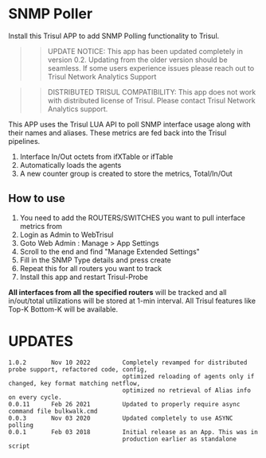 # SNMP Poller

Install this Trisul APP to add SNMP Polling functionality to Trisul.

>> UPDATE NOTICE: This app has been updated completely in version 0.2. Updating from the older version
>> should be seamless. If some users experience issues please reach out to Trisul Network Analytics Support

>> DISTRIBUTED TRISUL COMPATIBILITY: This app does not work with distributed license of Trisul. 
>> Please contact Trisul Network Analytics support. 

This APP uses the Trisul LUA API to poll SNMP interface usage along with their names and aliases. These metrics are fed back into the Trisul pipelines.

1. Interface In/Out octets  from ifXTable or ifTable
2. Automatically loads the agents 
3. A new counter group is created to store the metrics, Total/In/Out 


## How to use 

1. You need to add the ROUTERS/SWITCHES you want to pull interface metrics from
2. Login as Admin to WebTrisul
3. Goto Web Admin : Manage > App Settings 
4. Scroll to the end and find "Manage Extended Settings"
5. Fill in the SNMP Type details and press create
6. Repeat this for all routers you want to track
7. Install this app and restart Trisul-Probe

**All interfaces from all the specified routers** will be tracked and all in/out/total utilizations will be stored at 1-min interval. All Trisul features like Top-K Bottom-K will be available. 


UPDATES
=======

````
1.0.2		Nov 10 2022 		Completely revamped for distributed probe support, refactored code, config, 
                                optimized reloading of agents only if changed, key format matching netflow,
								optimized no retrieval of Alias info on every cycle.
0.0.11		Feb 26 2021			Updated to properly require async command file bulkwalk.cmd 
0.0.3		Nov 03 2020			Updated completely to use ASYNC polling 
0.0.1		Feb 03 2018			Initial release as an App. This was in 
                                production earlier as standalone script 
````


